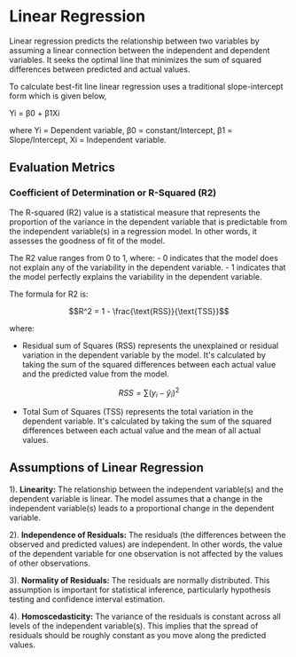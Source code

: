 # Linear Regression

Linear regression predicts the relationship between two variables by assuming a linear connection between the independent and dependent variables. It seeks the optimal line that minimizes the sum of squared differences between predicted and actual values.

To calculate best-fit line linear regression uses a traditional slope-intercept form which is given below,

Yi = β0 + β1Xi 

where Yi = Dependent variable,  β0 = constant/Intercept, β1 = Slope/Intercept, Xi = Independent variable.

## Evaluation Metrics
### Coefficient of Determination or R-Squared (R2)
The R-squared (R2) value is a statistical measure that represents the proportion of the variance in the dependent variable that is predictable from the independent variable(s) in a regression model. In other words, it assesses the goodness of fit of the model.

The R2 value ranges from 0 to 1, where:
    - 0 indicates that the model does not explain any of the variability in the dependent variable.
    - 1 indicates that the model perfectly explains the variability in the dependent variable.

The formula for R2 is:

```math
R^2 = 1 - \frac{\text{RSS}}{\text{TSS}}
```

where: 
- Residual sum of Squares (RSS) represents the unexplained or residual variation in the dependent variable by the model. It's calculated by taking the sum of the squared differences between each actual value and the predicted value from the model.
```math
RSS = \sum{(y_{i} - \hat{y}_{i})}^2
```
- Total Sum of Squares (TSS) represents the total variation in the dependent variable. It's calculated by taking the sum of the squared differences between each actual value and the mean of all actual values.


## Assumptions of Linear Regression
1). **Linearity:** The relationship between the independent variable(s) and the dependent variable is linear. The model assumes that a change in the independent variable(s) leads to a proportional change in the dependent variable.

2). **Independence of Residuals:** The residuals (the differences between the observed and predicted values) are independent. In other words, the value of the dependent variable for one observation is not affected by the values of other observations.

3). **Normality of Residuals:** The residuals are normally distributed. This assumption is important for statistical inference, particularly hypothesis testing and confidence interval estimation.

4). **Homoscedasticity:** The variance of the residuals is constant across all levels of the independent variable(s). This implies that the spread of residuals should be roughly constant as you move along the predicted values.

